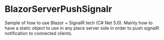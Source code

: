 # BlazorServerPushSignalr
Sample of how to use Blazor + SignalR tech (C# Net 5.0). Mainly how to have a static object to use in any place server side in order to push signalR notification to connected clients.
